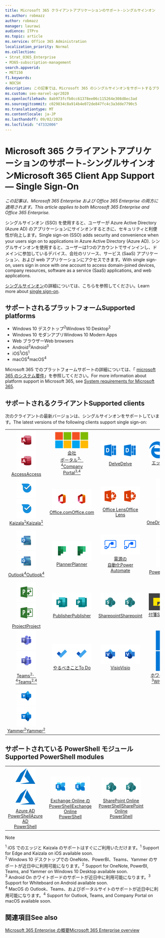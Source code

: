 ```yaml
---
title: Microsoft 365 クライアントアプリケーションのサポート-シングルサインオン
ms.author: robmazz
author: robmazz
manager: laurawi
audience: ITPro
ms.topic: article
ms.service: Office 365 Administration
localization_priority: Normal
ms.collection:
- Strat_O365_Enterprise
- M365-subscription-management
search.appverid:
- MET150
f1.keywords:
- NOCSH
description: この記事では、Microsoft 365 のシングルサインオンをサポートするプラットフォーム、クライアント、および Powershell モジュールについて説明します。
ms.custom: seo-marvel-apr2020
ms.openlocfilehash: 8ab973fcfb0cc61378ee06c115264e308d8ec3ad
ms.sourcegitcommit: c029834c8a914b4e072de847fc4c3a3dde7790c5
ms.translationtype: MT
ms.contentlocale: ja-JP
ms.lasthandoff: 09/02/2020
ms.locfileid: "47332006"
---
```

# <a name="microsoft-365-client-app-support--single-sign-on"></a><span data-ttu-id="02b4e-103">Microsoft 365 クライアントアプリケーションのサポート-シングルサインオン</span><span class="sxs-lookup"><span data-stu-id="02b4e-103">Microsoft 365 Client App Support — Single Sign-On</span></span>

<span data-ttu-id="02b4e-104">*この記事は、Microsoft 365 Enterprise および Office 365 Enterprise の両方に適用されます。*</span><span class="sxs-lookup"><span data-stu-id="02b4e-104">*This article applies to both Microsoft 365 Enterprise and Office 365 Enterprise.*</span></span>

<span data-ttu-id="02b4e-105">シングルサインオン (SSO) を使用すると、ユーザーが Azure Active Directory (Azure AD) のアプリケーションにサインオンするときに、セキュリティと利便性が向上します。</span><span class="sxs-lookup"><span data-stu-id="02b4e-105">Single sign-on (SSO) adds security and convenience when your users sign on to applications in Azure Active Directory (Azure AD).</span></span> <span data-ttu-id="02b4e-106">シングルサインオンを使用すると、ユーザーは1つのアカウントでサインインし、ドメインに参加しているデバイス、会社のリソース、サービス (SaaS) アプリケーション、および web アプリケーションにアクセスできます。</span><span class="sxs-lookup"><span data-stu-id="02b4e-106">With single sign-on, users sign in once with one account to access domain-joined devices, company resources, software as a service (SaaS) applications, and web applications.</span></span>

<span data-ttu-id="02b4e-107">[シングルサインオン](https://docs.microsoft.com/azure/active-directory/manage-apps/what-is-single-sign-on)の詳細については、こちらを参照してください。</span><span class="sxs-lookup"><span data-stu-id="02b4e-107">Learn more about [single sign-on](https://docs.microsoft.com/azure/active-directory/manage-apps/what-is-single-sign-on).</span></span>

## <a name="supported-platforms"></a><span data-ttu-id="02b4e-108">サポートされるプラットフォーム</span><span class="sxs-lookup"><span data-stu-id="02b4e-108">Supported platforms</span></span>

 - <span data-ttu-id="02b4e-109">Windows 10 デスクトップ<sup>2</sup></span><span class="sxs-lookup"><span data-stu-id="02b4e-109">Windows 10 Desktop<sup>2</sup></span></span>
 - <span data-ttu-id="02b4e-110">Windows 10 モダンアプリ</span><span class="sxs-lookup"><span data-stu-id="02b4e-110">Windows 10 Modern Apps</span></span>
 - <span data-ttu-id="02b4e-111">Web ブラウザー</span><span class="sxs-lookup"><span data-stu-id="02b4e-111">Web browsers</span></span>
 - <span data-ttu-id="02b4e-112">Android<sup>3</sup></span><span class="sxs-lookup"><span data-stu-id="02b4e-112">Android<sup>3</sup></span></span>
 - <span data-ttu-id="02b4e-113">iOS<sup>1</sup></span><span class="sxs-lookup"><span data-stu-id="02b4e-113">iOS<sup>1</sup></span></span>
 - <span data-ttu-id="02b4e-114">macOS<sup>4</sup></span><span class="sxs-lookup"><span data-stu-id="02b4e-114">macOS<sup>4</sup></span></span>

<span data-ttu-id="02b4e-115">Microsoft 365 でのプラットフォームサポートの詳細については、「 [microsoft 365 のシステム要件](https://products.office.com/office-system-requirements)」を参照してください。</span><span class="sxs-lookup"><span data-stu-id="02b4e-115">For more information about platform support in Microsoft 365, see [System requirements for Microsoft 365](https://products.office.com/office-system-requirements).</span></span>

## <a name="supported-clients"></a><span data-ttu-id="02b4e-116">サポートされるクライアント</span><span class="sxs-lookup"><span data-stu-id="02b4e-116">Supported clients</span></span>

<span data-ttu-id="02b4e-117">次のクライアントの最新バージョンは、シングルサインオンをサポートしています。</span><span class="sxs-lookup"><span data-stu-id="02b4e-117">The latest versions of the following clients support single sign-on:</span></span>

| | | | | | |
|:---:|:---:|:---:|:---:|:---:|:---:|
| <span data-ttu-id="02b4e-118">![Access アイコン](../media/o365-access-64x64.png)</span><span class="sxs-lookup"><span data-stu-id="02b4e-118">![Access icon](../media/o365-access-64x64.png)</span></span> <br> [<span data-ttu-id="02b4e-119">Access</span><span class="sxs-lookup"><span data-stu-id="02b4e-119">Access</span></span>](https://products.office.com/access) | <span data-ttu-id="02b4e-120">![会社のポータルのアイコン](../media/o365-microsoft-64x64.png)</span><span class="sxs-lookup"><span data-stu-id="02b4e-120">![Company portal icon](../media/o365-microsoft-64x64.png)</span></span> <br> [<span data-ttu-id="02b4e-121">会社 <br> ポータル<sup>3、4</sup></span><span class="sxs-lookup"><span data-stu-id="02b4e-121">Company <br> Portal<sup>3,4</sup> </span></span>](https://docs.microsoft.com/intune-user-help/sign-in-to-the-company-portal) | <span data-ttu-id="02b4e-122">![Delve アイコン](../media/o365-delve-64x64.png)</span><span class="sxs-lookup"><span data-stu-id="02b4e-122">![Delve icon](../media/o365-delve-64x64.png)</span></span> <br> [<span data-ttu-id="02b4e-123">Delve</span><span class="sxs-lookup"><span data-stu-id="02b4e-123">Delve</span></span>](https://products.office.com/business/intelligent-search) | <span data-ttu-id="02b4e-124">![エッジアイコン](../media/o365-edge-64x64.png)</span><span class="sxs-lookup"><span data-stu-id="02b4e-124">![Edge icon](../media/o365-edge-64x64.png)</span></span> <br> [<span data-ttu-id="02b4e-125">エッジ<sup>1</sup></span><span class="sxs-lookup"><span data-stu-id="02b4e-125">Edge<sup>1</sup></span></span>](https://www.microsoft.com/windows/microsoft-edge) | <span data-ttu-id="02b4e-126">![Excel アイコン](../media/o365-excel-64x64.png)</span><span class="sxs-lookup"><span data-stu-id="02b4e-126">![Excel icon](../media/o365-excel-64x64.png)</span></span> <br> [<span data-ttu-id="02b4e-127">Excel</span><span class="sxs-lookup"><span data-stu-id="02b4e-127">Excel</span></span>](https://products.office.com/excel) 
| <span data-ttu-id="02b4e-128">![Kaizala アイコン](../media/o365-kaizala-64x64.png)</span><span class="sxs-lookup"><span data-stu-id="02b4e-128">![Kaizala icon](../media/o365-kaizala-64x64.png)</span></span> <br> [<span data-ttu-id="02b4e-129">Kaizala<sup>1</sup></span><span class="sxs-lookup"><span data-stu-id="02b4e-129">Kaizala<sup>1</sup></span></span>](https://products.office.com/en/business/microsoft-kaizala) | <span data-ttu-id="02b4e-130">![Office.com アイコン](../media/o365-office-64x64.png)</span><span class="sxs-lookup"><span data-stu-id="02b4e-130">![Office.com icon](../media/o365-office-64x64.png)</span></span> <br> [<span data-ttu-id="02b4e-131">Office.com</span><span class="sxs-lookup"><span data-stu-id="02b4e-131">Office.com</span></span>](https://www.office.com/) | <span data-ttu-id="02b4e-132">![レンズアイコン](../media/o365-lens-64x64.png)</span><span class="sxs-lookup"><span data-stu-id="02b4e-132">![Lens icon](../media/o365-lens-64x64.png)</span></span> <br> [<span data-ttu-id="02b4e-133">Office Lens</span><span class="sxs-lookup"><span data-stu-id="02b4e-133">Office Lens</span></span>](https://www.microsoft.com/p/office-lens/9wzdncrfj3t8?activetab=pivot%3Aoverviewtab) | <span data-ttu-id="02b4e-134">![OneDrive for Business アイコン](../media/o365-OneDrive-64x64.png)</span><span class="sxs-lookup"><span data-stu-id="02b4e-134">![OneDrive for Business icon](../media/o365-OneDrive-64x64.png)</span></span> <br> [<span data-ttu-id="02b4e-135">OneDrive</span><span class="sxs-lookup"><span data-stu-id="02b4e-135">OneDrive</span></span>](https://products.office.com/onedrive-for-business/online-cloud-storage) | <span data-ttu-id="02b4e-136">![OneNote アイコン](../media/o365-OneNote-64x64.png)</span><span class="sxs-lookup"><span data-stu-id="02b4e-136">![OneNote icon](../media/o365-OneNote-64x64.png)</span></span> <br> [<span data-ttu-id="02b4e-137">OneNote<sup>2</sup></span><span class="sxs-lookup"><span data-stu-id="02b4e-137">OneNote<sup>2</sup></span></span>](https://products.office.com/onenote) 
| <span data-ttu-id="02b4e-138">![Outlook アイコン](../media/o365-outlook-64x64.png)</span><span class="sxs-lookup"><span data-stu-id="02b4e-138">![Outlook icon](../media/o365-outlook-64x64.png)</span></span> <br> [<span data-ttu-id="02b4e-139">Outlook<sup>4</sup></span><span class="sxs-lookup"><span data-stu-id="02b4e-139">Outlook<sup>4</sup></span></span>](https://products.office.com/outlook) | <span data-ttu-id="02b4e-140">![Planner アイコン](../media/o365-planner-64x64.png)</span><span class="sxs-lookup"><span data-stu-id="02b4e-140">![Planner icon](../media/o365-planner-64x64.png)</span></span> <br> [<span data-ttu-id="02b4e-141">Planner</span><span class="sxs-lookup"><span data-stu-id="02b4e-141">Planner</span></span>](https://products.office.com/business/task-management-software) | <span data-ttu-id="02b4e-142">![電源の自動化アイコン](../media/o365-flow-64x64.png)</span><span class="sxs-lookup"><span data-stu-id="02b4e-142">![Power Automate icon](../media/o365-flow-64x64.png)</span></span> <br> [<span data-ttu-id="02b4e-143">電源の <br> 自動化</span><span class="sxs-lookup"><span data-stu-id="02b4e-143">Power <br> Automate</span></span>](https://flow.microsoft.com) | <span data-ttu-id="02b4e-144">![PowerBI アイコン](../media/o365-powerbi-64x64.png)</span><span class="sxs-lookup"><span data-stu-id="02b4e-144">![PowerBI icon](../media/o365-powerbi-64x64.png)</span></span> <br> [<span data-ttu-id="02b4e-145">Power BI<sup>2</sup></span><span class="sxs-lookup"><span data-stu-id="02b4e-145">Power BI<sup>2</sup></span></span>](https://powerbi.microsoft.com)| <span data-ttu-id="02b4e-146">![PowerPoint アイコン](../media/o365-powerpoint-64x64.png)</span><span class="sxs-lookup"><span data-stu-id="02b4e-146">![PowerPoint icon](../media/o365-powerpoint-64x64.png)</span></span> <br> [<span data-ttu-id="02b4e-147">PowerPoint</span><span class="sxs-lookup"><span data-stu-id="02b4e-147">PowerPoint</span></span>](https://products.office.com/powerpoint) 
| <span data-ttu-id="02b4e-148">![Project アイコン](../media/o365-project-64x64.png)</span><span class="sxs-lookup"><span data-stu-id="02b4e-148">![Project icon](../media/o365-project-64x64.png)</span></span> <br> [<span data-ttu-id="02b4e-149">Project</span><span class="sxs-lookup"><span data-stu-id="02b4e-149">Project</span></span>](https://products.office.com/project) | <span data-ttu-id="02b4e-150">![Publisher アイコン](../media/o365-publisher-64x64.png)</span><span class="sxs-lookup"><span data-stu-id="02b4e-150">![Publisher icon](../media/o365-publisher-64x64.png)</span></span> <br> [<span data-ttu-id="02b4e-151">Publisher</span><span class="sxs-lookup"><span data-stu-id="02b4e-151">Publisher</span></span>](https://products.office.com/publisher) | <span data-ttu-id="02b4e-152">![SharePoint アイコン](../media/o365-sharepoint-64x64.png)</span><span class="sxs-lookup"><span data-stu-id="02b4e-152">![SharePoint icon](../media/o365-sharepoint-64x64.png)</span></span> <br> [<span data-ttu-id="02b4e-153">Sharepoint</span><span class="sxs-lookup"><span data-stu-id="02b4e-153">Sharepoint</span></span>](https://products.office.com/sharepoint) | <span data-ttu-id="02b4e-154">![付箋アイコン](../media/o365-stickynotes-64x64.png)</span><span class="sxs-lookup"><span data-stu-id="02b4e-154">![Sticky Notes icon](../media/o365-stickynotes-64x64.png)</span></span> <br> [<span data-ttu-id="02b4e-155">付箋</span><span class="sxs-lookup"><span data-stu-id="02b4e-155">Sticky Notes</span></span>](https://www.microsoft.com/p/microsoft-sticky-notes/9nblggh4qghw)  | <span data-ttu-id="02b4e-156">![Sway アイコン](../media/o365-sway-64x64.png)</span><span class="sxs-lookup"><span data-stu-id="02b4e-156">![Sway icon](../media/o365-sway-64x64.png)</span></span> <br> [<span data-ttu-id="02b4e-157">Sway</span><span class="sxs-lookup"><span data-stu-id="02b4e-157">Sway</span></span>](https://sway.com) 
| <span data-ttu-id="02b4e-158">![Teams アイコン](../media/o365-teams-64x64.png)</span><span class="sxs-lookup"><span data-stu-id="02b4e-158">![Teams icon](../media/o365-teams-64x64.png)</span></span> <br> [<span data-ttu-id="02b4e-159">Teams<sup>2、4</sup></span><span class="sxs-lookup"><span data-stu-id="02b4e-159">Teams<sup>2,4</sup></span></span>](https://products.office.com/microsoft-teams/group-chat-software) | <span data-ttu-id="02b4e-160">![To Do アイコン](../media/o365-todo-64x64.png)</span><span class="sxs-lookup"><span data-stu-id="02b4e-160">![To Do icon](../media/o365-todo-64x64.png)</span></span> <br> [<span data-ttu-id="02b4e-161">やるべきこと</span><span class="sxs-lookup"><span data-stu-id="02b4e-161">To Do</span></span>](https://todo.microsoft.com) | <span data-ttu-id="02b4e-162">![Visio アイコン](../media/o365-visio-64x64.png)</span><span class="sxs-lookup"><span data-stu-id="02b4e-162">![Visio icon](../media/o365-visio-64x64.png)</span></span> <br> [<span data-ttu-id="02b4e-163">Visio</span><span class="sxs-lookup"><span data-stu-id="02b4e-163">Visio</span></span>](https://products.office.com/visio/flowchart-software) | <span data-ttu-id="02b4e-164">![Whiteboard アイコン](../media/o365-whiteboard-64x64.png)</span><span class="sxs-lookup"><span data-stu-id="02b4e-164">![Whiteboard icon](../media/o365-whiteboard-64x64.png)</span></span> <br> [<span data-ttu-id="02b4e-165">ホワイトボード<sup>3</sup></span><span class="sxs-lookup"><span data-stu-id="02b4e-165">Whiteboard<sup>3</sup></span></span>](https://whiteboard.microsoft.com/) | <span data-ttu-id="02b4e-166">![Word アイコン](../media/o365-word-64x64.png)</span><span class="sxs-lookup"><span data-stu-id="02b4e-166">![Word icon](../media/o365-word-64x64.png)</span></span> <br> [<span data-ttu-id="02b4e-167">Word</span><span class="sxs-lookup"><span data-stu-id="02b4e-167">Word</span></span>](https://products.office.com/word) 
| <span data-ttu-id="02b4e-168">![Yammer アイコン](../media/o365-yammer-64x64.png)</span><span class="sxs-lookup"><span data-stu-id="02b4e-168">![Yammer icon](../media/o365-yammer-64x64.png)</span></span> <br> [<span data-ttu-id="02b4e-169">Yammer<sup>2</sup></span><span class="sxs-lookup"><span data-stu-id="02b4e-169">Yammer<sup>2</sup></span></span>](https://products.office.com/yammer/yammer-overview) |

## <a name="supported-powershell-modules"></a><span data-ttu-id="02b4e-170">サポートされている PowerShell モジュール</span><span class="sxs-lookup"><span data-stu-id="02b4e-170">Supported PowerShell modules</span></span>

| | | | | | |
|:---:|:---:|:---:|:---:|:---:|:---:|
| <span data-ttu-id="02b4e-171">![Azure アイコン](../media/o365-azure-64x64.png)</span><span class="sxs-lookup"><span data-stu-id="02b4e-171">![Azure icon](../media/o365-azure-64x64.png)</span></span> <br> [<span data-ttu-id="02b4e-172">Azure AD <br> PowerShell</span><span class="sxs-lookup"><span data-stu-id="02b4e-172">Azure AD <br> PowerShell</span></span>](https://docs.microsoft.com/powershell/azure/active-directory/overview?view=azureadps-2.0) | <span data-ttu-id="02b4e-173">![Exchange アイコン](../media/o365-exchange-64x64.png)</span><span class="sxs-lookup"><span data-stu-id="02b4e-173">![Exchange icon](../media/o365-exchange-64x64.png)</span></span> <br> [<span data-ttu-id="02b4e-174">Exchange Online の <br> PowerShell</span><span class="sxs-lookup"><span data-stu-id="02b4e-174">Exchange Online <br> PowerShell</span></span>](https://docs.microsoft.com/powershell/exchange/exchange-online/exchange-online-powershell?view=exchange-ps) | <span data-ttu-id="02b4e-175">![SharePoint アイコン](../media/o365-sharepoint-64x64.png)</span><span class="sxs-lookup"><span data-stu-id="02b4e-175">![SharePoint icon](../media/o365-sharepoint-64x64.png)</span></span> <br> [<span data-ttu-id="02b4e-176">SharePoint Online <br> PowerShell</span><span class="sxs-lookup"><span data-stu-id="02b4e-176">SharePoint Online <br> PowerShell</span></span>](https://docs.microsoft.com/powershell/sharepoint/sharepoint-online/connect-sharepoint-online)

> [!NOTE]
> <span data-ttu-id="02b4e-177"><sup>1</sup> iOS でのエッジと Kaizala のサポートはすぐにご利用いただけます。</span><span class="sxs-lookup"><span data-stu-id="02b4e-177"><sup>1</sup> Support for Edge and Kaizala on iOS available soon.</span></span> <br>
> <span data-ttu-id="02b4e-178"><sup>2</sup> Windows 10 デスクトップでの OneNote、PowerBI、Teams、Yammer のサポートが近日中に利用可能になります。</span><span class="sxs-lookup"><span data-stu-id="02b4e-178"><sup>2</sup> Support for OneNote, PowerBI, Teams, and Yammer on Windows 10 Desktop available soon.</span></span> <br>
> <span data-ttu-id="02b4e-179"><sup>3</sup> Android On ホワイトボードのサポートが近日中に利用可能になります。</span><span class="sxs-lookup"><span data-stu-id="02b4e-179"><sup>3</sup> Support for Whiteboard on Android available soon.</span></span> <br>
> <span data-ttu-id="02b4e-180"><sup>4</sup> MacOS の Outlook、Teams、およびポータルサイトのサポートが近日中に利用可能になります。</span><span class="sxs-lookup"><span data-stu-id="02b4e-180"><sup>4</sup> Support for Outlook, Teams, and Company Portal on macOS available soon.</span></span> <br>

## <a name="see-also"></a><span data-ttu-id="02b4e-181">関連項目</span><span class="sxs-lookup"><span data-stu-id="02b4e-181">See also</span></span>

[<span data-ttu-id="02b4e-182">Microsoft 365 Enterprise の概要</span><span class="sxs-lookup"><span data-stu-id="02b4e-182">Microsoft 365 Enterprise overview</span></span>](microsoft-365-overview.md)

